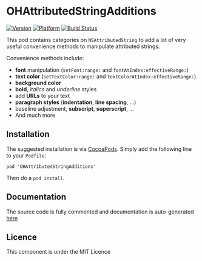 # OHAttributedStringAdditions

[![Version](http://cocoapod-badges.herokuapp.com/v/OHAttributedStringAdditions/badge.png)](http://cocoadocs.org/docsets/OHAttributedStringAdditions)
[![Platform](http://cocoapod-badges.herokuapp.com/p/OHAttributedStringAdditions/badge.png)](http://cocoadocs.org/docsets/OHAttributedStringAdditions)
[![Build Status](https://travis-ci.org/AliSoftware/OHAttributedStringAdditions.png?branch=master)](https://travis-ci.org/AliSoftware/OHAttributedStringAdditions)

This pod contains categories on `NSAttributedString` to add a lot of very useful convenience methods to manipulate attributed strings.

Convenience methods include:

* **font** manipulation (`setFont:range:` and `fontAtIndex:effectiveRange:`)
* **text color** (`setTextColor:range:` and `textColorAtIndex:effectiveRange:`)
* **background color**
* **bold**, *italics* and *underline* styles
* add **URLs** to your text
* **paragraph styles** (**indentation**, **line spacing**, …)
* baseline adjustment, **subscript**, **superscript**, …
* And much more

## Installation

The suggested installation is via [CocoaPods](http://cocoapods.org/). Simply add the following line to your `Podfile`:

```
pod 'OHAttributedStringAdditions'
```
Then do a `pod install`.

## Documentation

The source code is fully commented and documentation is auto-generated [here](http://cocoadocs.org/docsets/OHAttributedStringAdditions)

## Licence

This component is under the MIT Licence
